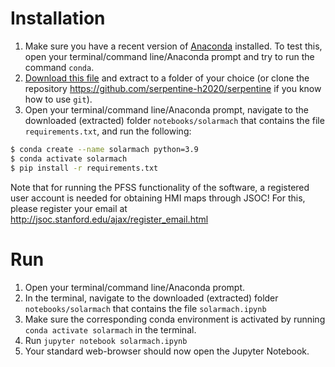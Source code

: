 # Installation 
1. Make sure you have a recent version of [Anaconda](https://www.anaconda.com/products/distribution) installed. To test this, open your terminal/command line/Anaconda prompt and try to run the command `conda`.
2. [Download this file](https://github.com/serpentine-h2020/serpentine/archive/refs/heads/main.zip) and extract to a folder of your choice (or clone the repository https://github.com/serpentine-h2020/serpentine if you know how to use `git`).
3. Open your terminal/command line/Anaconda prompt, navigate to the downloaded (extracted) folder `notebooks/solarmach` that contains the file `requirements.txt`, and run the following:

``` bash
$ conda create --name solarmach python=3.9
$ conda activate solarmach
$ pip install -r requirements.txt
```

Note that for running the PFSS functionality of the software, a registered user account is needed for obtaining HMI maps through JSOC! For this, please register your email at http://jsoc.stanford.edu/ajax/register_email.html

# Run 
1. Open your terminal/command line/Anaconda prompt.
2. In the terminal, navigate to the downloaded (extracted) folder `notebooks/solarmach` that contains the file `solarmach.ipynb`
3. Make sure the corresponding conda environment is activated by running `conda activate solarmach` in the terminal.
4. Run `jupyter notebook solarmach.ipynb`
5. Your standard web-browser should now open the Jupyter Notebook.
